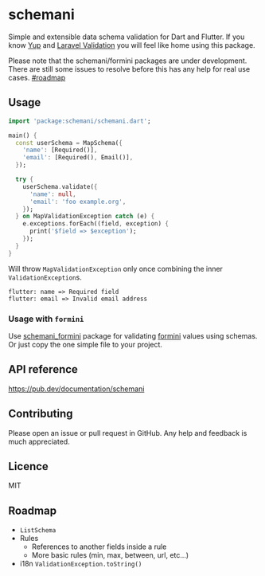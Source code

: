 # schemani

Simple and extensible data schema validation for Dart and Flutter. If you know [Yup](https://github.com/jquense/yup) and [Laravel Validation](https://laravel.com/docs/validation#available-validation-rules) you will feel like home using this package.

Please note that the schemani/formini packages are under development. There are still some issues to resolve before this has any help for real use cases. [#roadmap](#roadmap)

## Usage

```dart
import 'package:schemani/schemani.dart';

main() {
  const userSchema = MapSchema({
    'name': [Required()],
    'email': [Required(), Email()],
  });

  try {
    userSchema.validate({
      'name': null,
      'email': 'foo example.org',
    });
  } on MapValidationException catch (e) {
    e.exceptions.forEach((field, exception) {
      print('$field => $exception');
    });
  }
}
```
Will throw `MapValidationException` only once combining the inner `ValidationException`s.
```
flutter: name => Required field
flutter: email => Invalid email address
```

### Usage with `formini`

Use [schemani_formini](https://pub.dev/packages/schemani_formini) package for validating [formini](https://pub.dev/packages/formini) values using schemas. Or just copy the one simple file to your project.

## API reference

https://pub.dev/documentation/schemani

## Contributing

Please open an issue or pull request in GitHub. Any help and feedback is much appreciated.

## Licence

MIT

## Roadmap

- `ListSchema`
- Rules
    - References to another fields inside a rule
    - More basic rules (min, max, between, url, etc...)
- i18n `ValidationException.toString()`
